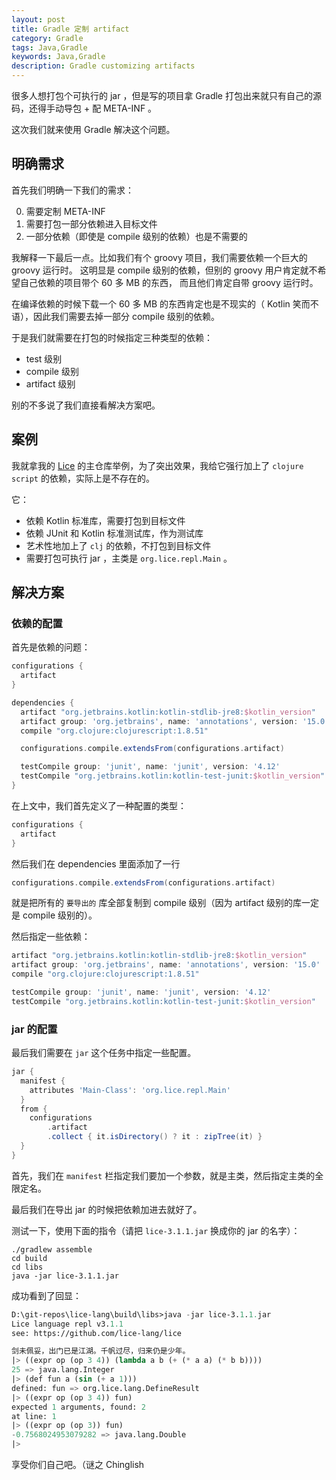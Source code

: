 ```yaml
---
layout: post
title: Gradle 定制 artifact
category: Gradle
tags: Java,Gradle
keywords: Java,Gradle
description: Gradle customizing artifacts
---
```


很多人想打包个可执行的 jar ，但是写的项目拿 Gradle 打包出来就只有自己的源码，还得手动导包 \+ 配 META-INF 。

这次我们就来使用 Gradle 解决这个问题。

## 明确需求

首先我们明确一下我们的需求：

0. 需要定制 META-INF
0. 需要打包一部分依赖进入目标文件
0. 一部分依赖（即使是 compile 级别的依赖）也是不需要的

我解释一下最后一点。比如我们有个 groovy 项目，我们需要依赖一个巨大的 groovy 运行时。
这明显是 compile 级别的依赖，但别的 groovy 用户肯定就不希望自己依赖的项目带个 60 多 MB 的东西，
而且他们肯定自带 groovy 运行时。

在编译依赖的时候下载一个 60 多 MB 的东西肯定也是不现实的（ Kotlin 笑而不语），因此我们需要去掉一部分 compile 级别的依赖。

于是我们就需要在打包的时候指定三种类型的依赖：

+ test 级别
+ compile 级别
+ artifact 级别

别的不多说了我们直接看解决方案吧。

## 案例

我就拿我的 [Lice](https://github.com/lice-lang/lice) 的主仓库举例，为了突出效果，我给它强行加上了 `clojure script`
的依赖，实际上是不存在的。

它：

+ 依赖 Kotlin 标准库，需要打包到目标文件
+ 依赖 JUnit 和 Kotlin 标准测试库，作为测试库
+ 艺术性地加上了 `clj` 的依赖，不打包到目标文件
+ 需要打包可执行 jar ，主类是 `org.lice.repl.Main` 。

## 解决方案

### 依赖的配置

首先是依赖的问题：

```groovy
configurations {
  artifact
}

dependencies {
  artifact "org.jetbrains.kotlin:kotlin-stdlib-jre8:$kotlin_version"
  artifact group: 'org.jetbrains', name: 'annotations', version: '15.0'
  compile "org.clojure:clojurescript:1.8.51"

  configurations.compile.extendsFrom(configurations.artifact)

  testCompile group: 'junit', name: 'junit', version: '4.12'
  testCompile "org.jetbrains.kotlin:kotlin-test-junit:$kotlin_version"
}
```

在上文中，我们首先定义了一种配置的类型：

```groovy
configurations {
  artifact
}
```

然后我们在 dependencies 里面添加了一行

```groovy
configurations.compile.extendsFrom(configurations.artifact)
```

就是把所有的 `要导出的` 库全部复制到 compile 级别（因为 artifact 级别的库一定是 compile 级别的）。

然后指定一些依赖：

```groovy
artifact "org.jetbrains.kotlin:kotlin-stdlib-jre8:$kotlin_version"
artifact group: 'org.jetbrains', name: 'annotations', version: '15.0'
compile "org.clojure:clojurescript:1.8.51"

testCompile group: 'junit', name: 'junit', version: '4.12'
testCompile "org.jetbrains.kotlin:kotlin-test-junit:$kotlin_version"
```

### jar 的配置

最后我们需要在 `jar` 这个任务中指定一些配置。

```groovy
jar {
  manifest {
    attributes 'Main-Class': 'org.lice.repl.Main'
  }
  from {
    configurations
        .artifact
        .collect { it.isDirectory() ? it : zipTree(it) }
  }
}
```

首先，我们在 `manifest` 栏指定我们要加一个参数，就是主类，然后指定主类的全限定名。

最后我们在导出 jar 的时候把依赖加进去就好了。

测试一下，使用下面的指令（请把 `lice-3.1.1.jar` 换成你的 jar 的名字）：

```shell
./gradlew assemble
cd build
cd libs
java -jar lice-3.1.1.jar
```

成功看到了回显：

```lisp
D:\git-repos\lice-lang\build\libs>java -jar lice-3.1.1.jar
Lice language repl v3.1.1
see: https://github.com/lice-lang/lice

剑未佩妥，出门已是江湖。千帆过尽，归来仍是少年。
|> ((expr op (op 3 4)) (lambda a b (+ (* a a) (* b b))))
25 => java.lang.Integer
|> (def fun a (sin (+ a 1)))
defined: fun => org.lice.lang.DefineResult
|> ((expr op (op 3 4)) fun)
expected 1 arguments, found: 2
at line: 1
|> ((expr op (op 3)) fun)
-0.7568024953079282 => java.lang.Double
|>
```

享受你们自己吧。（谜之 Chinglish
